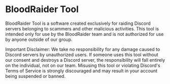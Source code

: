 # BloodRaider Tool

BloodRaider Tool is a software created exclusively for raiding Discord servers belonging to scammers and other malicious activities. This tool is intended only for use by the BloodRaider team and is not authorized for use by anyone outside of our group.

Important Disclaimer:
We take no responsibility for any damage caused to Discord servers by unauthorized users. If someone uses this tool without our consent and destroys a Discord server, the responsibility will fall entirely on the individual, not on our team. Misusing this tool or violating Discord's Terms of Service is strongly discouraged and may result in your account being suspended or banned.
